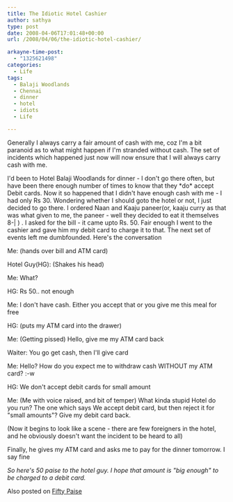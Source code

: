 ```yaml
---
title: The Idiotic Hotel Cashier
author: sathya
type: post
date: 2008-04-06T17:01:48+00:00
url: /2008/04/06/the-idiotic-hotel-cashier/

arkayne-time-post:
  - "1325621498"
categories:
  - Life
tags:
  - Balaji Woodlands
  - Chennai
  - dinner
  - hotel
  - idiots
  - Life

---
```

Generally I always carry a fair amount of cash with me, coz I'm a bit paranoid as to what might happen if I'm stranded without cash. The set of incidents which happened just now will now ensure that I will always carry cash with me.

I'd been to Hotel Balaji Woodlands for dinner - I don't go there often, but have been there enough number of times to know that they \*do\* accept Debit cards. Now it so happened that I didn't have enough cash with me - I had only Rs 30. Wondering whether I should goto the hotel or not, I just decided to go there. I ordered Naan and Kaaju paneer(or, kaaju curry as that was what given to me, the paneer - well they decided to eat it themselves 8-| ) . I asked for the bill - it came upto Rs. 50. Fair enough I went to the cashier and gave him my debit card to charge it to that. The next set of events left me dumbfounded. Here's the conversation

Me: (hands over bill and ATM card)

Hotel Guy(HG): (Shakes his head)

Me: What?

HG: Rs 50.. not enough

Me: I don't have cash. Either you accept that or you give me this meal for free

HG: (puts my ATM card into the drawer)

Me: (Getting pissed) Hello, give me my ATM card back

Waiter: You go get cash, then I'll give card

Me: Hello? How do you expect me to withdraw cash WITHOUT my ATM card? :-w

HG: We don't accept debit cards for small amount

Me: (Me with voice raised, and bit of temper) What kinda stupid Hotel do you run? The one which says We accept debit card, but then reject it for "small amounts"? Give my debit card back.

(Now it begins to look like a scene - there are few foreigners in the hotel, and he obviously doesn't want the incident to be heard to all)

Finally, he gives my ATM card and asks me to pay for the dinner tomorrow. I say fine

_So here's 50 paise to the hotel guy. I hope that amount is "big enough" to be charged to a debit card._

Also posted on [Fifty Paise][1]

 [1]: https://www.fiftypaise.com/the-idiotic-cashier-at-the-restaurant/
